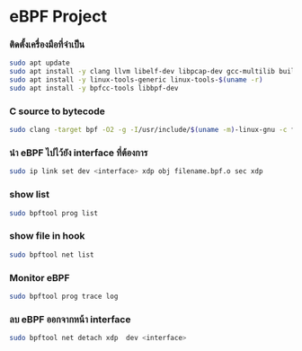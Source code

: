 # eBPF Project
  ### ติดตั้งเครื่องมือที่จำเป็น
  ```sh
  sudo apt update
  sudo apt install -y clang llvm libelf-dev libpcap-dev gcc-multilib build-essential
  sudo apt install -y linux-tools-generic linux-tools-$(uname -r)
  sudo apt install -y bpfcc-tools libbpf-dev
  ```

  ### C source to bytecode
  ```sh
  sudo clang -target bpf -O2 -g -I/usr/include/$(uname -m)-linux-gnu -c filename.bpf.c -o filname.bpf.o
  ```

  ### นำ eBPF ไปไว้ยัง interface ที่ต้องการ
  ```sh
  sudo ip link set dev <interface> xdp obj filename.bpf.o sec xdp
  ```

  ### show list 
  ```sh
  sudo bpftool prog list
  ```

  ### show file in hook
  ```sh
  sudo bpftool net list
  ```

  ### Monitor eBPF
  ```sh
  sudo bpftool prog trace log
  ```

  ### ลบ eBPF ออกจากหน้า interface
  ```sh
  sudo bpftool net detach xdp  dev <interface>
  ```